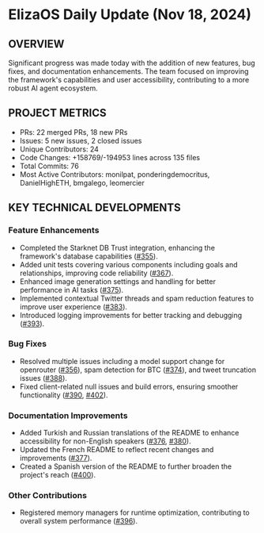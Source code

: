 # ElizaOS Daily Update (Nov 18, 2024)

## OVERVIEW 
Significant progress was made today with the addition of new features, bug fixes, and documentation enhancements. The team focused on improving the framework's capabilities and user accessibility, contributing to a more robust AI agent ecosystem.

## PROJECT METRICS
- PRs: 22 merged PRs, 18 new PRs
- Issues: 5 new issues, 2 closed issues
- Unique Contributors: 24
- Code Changes: +158769/-194953 lines across 135 files
- Total Commits: 76
- Most Active Contributors: monilpat, ponderingdemocritus, DanielHighETH, bmgalego, leomercier

## KEY TECHNICAL DEVELOPMENTS

### Feature Enhancements
- Completed the Starknet DB Trust integration, enhancing the framework's database capabilities ([#355](https://github.com/elizaos/eliza/pull/355)).
- Added unit tests covering various components including goals and relationships, improving code reliability ([#367](https://github.com/elizaos/eliza/pull/367)).
- Enhanced image generation settings and handling for better performance in AI tasks ([#375](https://github.com/elizaos/eliza/pull/375)).
- Implemented contextual Twitter threads and spam reduction features to improve user experience ([#383](https://github.com/elizaos/eliza/pull/383)).
- Introduced logging improvements for better tracking and debugging ([#393](https://github.com/elizaos/eliza/pull/393)).

### Bug Fixes
- Resolved multiple issues including a model support change for openrouter ([#356](https://github.com/elizaos/eliza/pull/356)), spam detection for BTC ([#374](https://github.com/elizaos/eliza/pull/374)), and tweet truncation issues ([#388](https://github.com/elizaos/eliza/pull/388)).
- Fixed client-related null issues and build errors, ensuring smoother functionality ([#390](https://github.com/elizaos/eliza/pull/390), [#402](https://github.com/elizaos/eliza/pull/402)).

### Documentation Improvements
- Added Turkish and Russian translations of the README to enhance accessibility for non-English speakers ([#376](https://github.com/elizaos/eliza/pull/376), [#380](https://github.com/elizaos/eliza/pull/380)).
- Updated the French README to reflect recent changes and improvements ([#377](https://github.com/elizaos/eliza/pull/377)).
- Created a Spanish version of the README to further broaden the project's reach ([#400](https://github.com/elizaos/eliza/pull/400)).

### Other Contributions
- Registered memory managers for runtime optimization, contributing to overall system performance ([#396](https://github.com/elizaos/eliza/pull/396)).